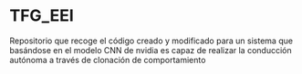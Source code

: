 # TFG_EEI
Repositorio que recoge el código creado y modificado para un sistema que basándose en el modelo CNN de nvidia es capaz de realizar la conducción autónoma a través de clonación de comportamiento
